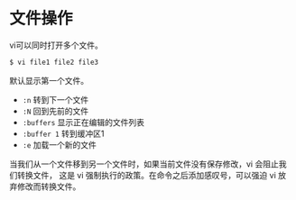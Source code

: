 # 文件操作

vi可以同时打开多个文件。

```bash
$ vi file1 file2 file3
```

默认显示第一个文件。

- `:n` 转到下一个文件
- `:N` 回到先前的文件
- `:buffers` 显示正在编辑的文件列表
- `:buffer 1` 转到缓冲区1
- `:e` 加载一个新的文件

当我们从一个文件移到另一个文件时，如果当前文件没有保存修改，vi 会阻止我们转换文件， 这是 vi 强制执行的政策。在命令之后添加感叹号，可以强迫 vi 放弃修改而转换文件。


